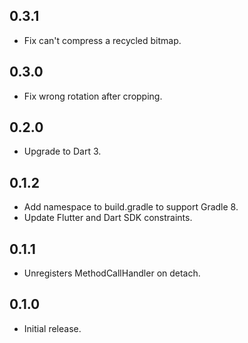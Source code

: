 ## 0.3.1

* Fix can't compress a recycled bitmap.

## 0.3.0

* Fix wrong rotation after cropping.

## 0.2.0

* Upgrade to Dart 3.

## 0.1.2

* Add namespace to build.gradle to support Gradle 8.
* Update Flutter and Dart SDK constraints.

## 0.1.1

* Unregisters MethodCallHandler on detach.

## 0.1.0

* Initial release.
